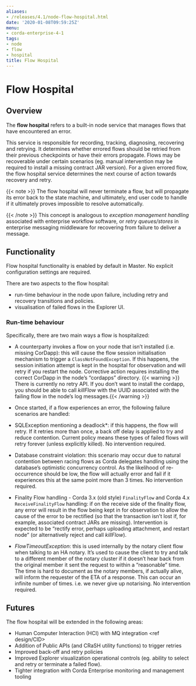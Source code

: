 ```yaml
---
aliases:
- /releases/4.1/node-flow-hospital.html
date: '2020-01-08T09:59:25Z'
menu:
- corda-enterprise-4-1
tags:
- node
- flow
- hospital
title: Flow Hospital
---
```



# Flow Hospital


## Overview

The **flow hospital** refers to a built-in node service that manages flows that have encountered an error.

This service is responsible for recording, tracking, diagnosing, recovering and retrying. It determines whether errored flows should be retried
from their previous checkpoints or have their errors propagate. Flows may be recoverable under certain scenarios (eg. manual intervention
may be required to install a missing contract JAR version). For a given errored flow, the flow hospital service determines the next course of
action towards recovery and retry.

{{< note >}}
The flow hospital will never terminate a flow, but will propagate its error back to the state machine, and ultimately, end user code to handle
if it ultimately proves impossible to resolve automatically.

{{< /note >}}
This concept is analogous to *exception management handling* associated with enterprise workflow software, or
*retry queues/stores* in enterprise messaging middleware for recovering from failure to deliver a message.


## Functionality

Flow hospital functionality is enabled by default in Master. No explicit configuration settings are required.

There are two aspects to the flow hospital:


* run-time behaviour in the node upon failure, including retry and recovery transitions and policies.
* visualisation of failed flows in the Explorer UI.



### Run-time behaviour

Specifically, there are two main ways a flow is hospitalized:


* A counterparty invokes a flow on your node that isn’t installed (i.e. missing CorDapp):
this will cause the flow session initialisation mechanism to trigger a `ClassNotFoundException`.
If this happens, the session initiation attempt is kept in the hospital for observation and will retry if you restart the node.
Corrective action requires installing the correct CorDapp in the node’s “cordapps” directory.
{{< warning >}}
There is currently no retry API. If you don’t want to install the cordapp, you should be able to call *killFlow* with the UUID
associated with the failing flow in the node’s log messages.{{< /warning >}}



* Once started, if a flow experiences an error, the following failure scenarios are handled:
* SQLException mentioning a deadlock*:
if this happens, the flow will retry. If it retries more than once, a back off delay is applied to try and reduce contention.
Current policy means these types of failed flows will retry forever (unless explicitly killed).  No intervention required.
* Database constraint violation:
this scenario may occur due to natural contention between racing flows as Corda delegates handling using the database’s optimistic concurrency control.
As the likelihood of re-occurrence should be low, the flow will actually error and fail if it experiences this at the same point more than 3 times. No intervention required.
* Finality Flow handling - Corda 3.x (old style) `FinalityFlow` and Corda 4.x `ReceiveFinalityFlow` handling:
if on the receive side of the finality flow, any error will result in the flow being kept in for observation to allow the cause of the
error to be rectified (so that the transaction isn’t lost if, for example, associated contract JARs are missing).
Intervention is expected to be “rectify error, perhaps uploading attachment, and restart node” (or alternatively reject and call *killFlow*).
* *FlowTimeoutException*:
this is used internally by the notary client flow when talking to an HA notary.  It’s used to cause the client to try and talk to a different
member of the notary cluster if it doesn’t hear back from the original member it sent the request to within a “reasonable” time.
The time is hard to document as the notary members, if actually alive, will inform the requester of the ETA of a response.
This can occur an infinite number of times.  i.e. we never give up notarising.  No intervention required.




## Futures

The flow hospital will be extended in the following areas:


* Human Computer Interaction (HCI) with MQ integration <ref design/CID>
* Addition of Public APIs (and CRaSH utility functions) to trigger retries
* Improved back-off and retry policies
* Improved Explorer visualization operational controls (eg. ability to select and retry or terminate a failed flow).
* Tighter integration with Corda Enterprise monitoring and management tooling

